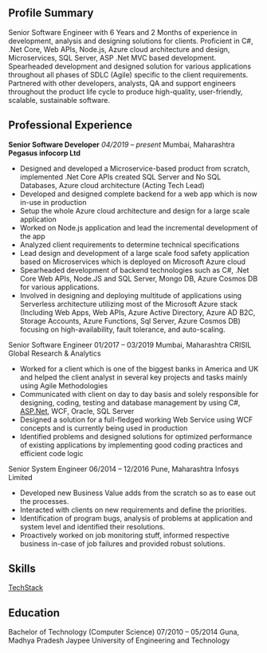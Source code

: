 ## Profile Summary

Senior Software Engineer with 6 Years and 2 Months of experience in development, analysis and
designing solutions for clients. Proficient in C#, .Net Core, Web APIs, Node.js, Azure cloud architecture and design,
Microservices, SQL Server, ASP .Net MVC based development. Spearheaded development and designed solution for
various applications throughout all phases of SDLC (Agile) specific to the client requirements.
Partnered with other developers, analysts, QA and support engineers throughout the product life
cycle to produce high-quality, user-friendly, scalable, sustainable software.

## Professional Experience

**Senior Software Developer**                                                                          *04/2019 – present*
Mumbai, Maharashtra
**Pegasus infocorp Ltd**

- Designed and developed a Microservice-based product from scratch, implemented .Net Core APIs created SQL Server and No SQL Databases, Azure cloud architecture (Acting Tech Lead)
- Developed and designed complete backend for a web app which is now in-use in production
- Setup the whole Azure cloud architecture and design for a large scale application
- Worked on Node.js application and lead the incremental development of the app
- Analyzed client requirements to determine technical specifications
- Lead design and development of a large scale food safety application based on Microservices which is deployed on Microsoft Azure cloud
- Spearheaded development of backend technologies such as C#, .Net Core Web APIs, Node.JS and SQL Server, Mongo DB, Azure Cosmos DB for various applications.
- Involved in designing and deploying multitude of applications using Serverless architecture utilizing most of the Microsoft Azure stack (Including Web Apps, Web APIs, Azure Active Directory, Azure AD B2C, Storage Accounts, Azure Functions, Sql Server, Azure Cosmos DB) focusing on high-availability, fault tolerance, and auto-scaling.

Senior Software Engineer                                                                            01/2017 – 03/2019
Mumbai, Maharashtra
CRISIL Global Research & Analytics

- Worked for a client which is one of the biggest banks in America and UK and helped the client analyst in several key projects and tasks mainly using Agile Methodologies
- Communicated with client on day to day basis and solely responsible for designing, coding, testing and database management by using C#, [ASP.Net](http://asp.net/), WCF, Oracle, SQL Server
- Designed a solution for a full-fledged working Web Service using WCF concepts and is currently being used in production
- Identified problems and designed solutions for optimized performance of existing applications by implementing good coding practices and efficient code logic

Senior System Engineer                                                                               06/2014 – 12/2016
Pune, Maharashtra
Infosys Limited

- Developed new Business Value adds from the scratch so as to ease out the processes.
- Interacted with clients on new requirements and define the priorities.
- Identification of program bugs, analysis of problems at application and system level and identified their resolutions.
- Proactively worked on job monitoring stuff, informed respective business in-case of job failures and provided robust solutions.

## Skills

[TechStack](https://www.notion.so/681d2a0e0b614fb3ba444f3566fed7c9)

## Education

Bachelor of Technology (Computer Science)                                                            07/2010 – 05/2014
Guna, Madhya Pradesh
Jaypee University of Engineering and Technology
<!--
**kushagrakasbi/kushagrakasbi** is a ✨ _special_ ✨ repository because its `README.md` (this file) appears on your GitHub profile.

Here are some ideas to get you started:

- 🔭 I’m currently working on ...
- 🌱 I’m currently learning ...
- 👯 I’m looking to collaborate on ...
- 🤔 I’m looking for help with ...
- 💬 Ask me about ...
- 📫 How to reach me: ...
- 😄 Pronouns: ...
- ⚡ Fun fact: ...
-->
